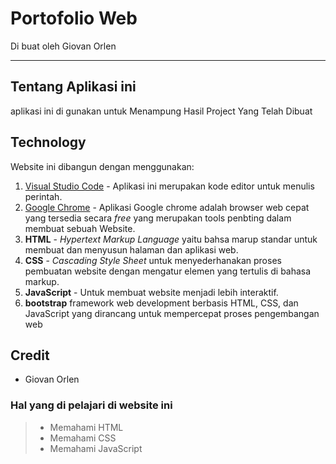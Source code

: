 # Portofolio Web
Di buat oleh Giovan Orlen
<hr>

## Tentang Aplikasi ini
aplikasi ini di gunakan untuk Menampung Hasil Project Yang Telah Dibuat


## Technology
Website ini dibangun dengan menggunakan:
1. [Visual Studio Code](vscode.com) - Aplikasi ini merupakan kode editor untuk menulis perintah.
2. [Google Chrome](Google.com) - Aplikasi Google chrome adalah browser web cepat yang tersedia secara _free_ yang merupakan tools penbting dalam membuat sebuah Website.
3. **HTML** - _Hypertext Markup Language_ yaitu bahsa marup standar untuk membuat dan menyusun halaman dan aplikasi web.
4. **CSS** - _Cascading Style Sheet_ untuk menyederhanakan proses pembuatan website dengan mengatur elemen yang tertulis di bahasa markup.
5. **JavaScript** - Untuk membuat website menjadi lebih interaktif.
5. **bootstrap** framework web development berbasis HTML, CSS, dan JavaScript yang dirancang untuk mempercepat proses pengembangan web

## Credit
 - Giovan Orlen

 ### Hal yang di pelajari di website ini
 >- Memahami HTML
 >- Memahami CSS
 >- Memahami JavaScript
